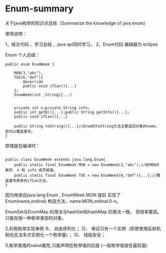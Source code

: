 # Enum-summary
关于java枚举的知识点总结（Summarize the knowledge of java enum）

使用说明：

1，结合代码 、学习总结 、java api同时学习，	
2，Enum代码 编辑器为  eclipse



Enum 个人总结：

```
public enum EnumWeek {

    MON(3,"abc"),
	TUE(6,"def"){
		@override
		public void ifCan(){...}
	};
	EnumWeek(int ,String){...}
	
	
	private int n;private String info;
	public int getN(){...};public String getInfo(){...};
	public void ifCan(){...}
	
	public String toString(){...}//Enum的toString方法主要返回对象的name，但可以覆盖重写。
}

```

原理是在编译时：
```

public class EnumWeek extends java.lang.Enum{
	public static final EnumWeek MON = new EnumWeek(3,"abc");//给MON对象的  n 和 info 成员赋值。
	public static final EnumWeek TUE = new EnumWeek(6,"def"){...};//覆盖重写原来的ifCan方法。
}

```


因为继承自java.lang.Enum  ,  EnumWeek.MON 提前 实现了   Enum(name,ordinal) 构造方法，name:MON,ordinal:0-n。


EnumSet与EnumMap 的用法与hashSet和hashMap 的用法一致。
但效率要高。只能存放一种枚举类型的对象。




2,利用枚举实现单例
	1)、 自由序列化；
       	2)、 保证只有一个实例（即使使用反射机制也无法多次实例化一个枚举量）；
       	3)、 线程安全；

3,枚举类值的value属性,只能声明在枚举值的后面 (一般枚举值放在最前面)




